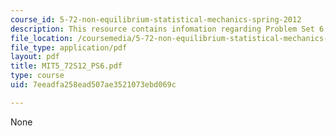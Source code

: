 ```yaml
---
course_id: 5-72-non-equilibrium-statistical-mechanics-spring-2012
description: This resource contains infomation regarding Problem Set 6.
file_location: /coursemedia/5-72-non-equilibrium-statistical-mechanics-spring-2012/7eeadfa258ead507ae3521073ebd069c_MIT5_72S12_PS6.pdf
file_type: application/pdf
layout: pdf
title: MIT5_72S12_PS6.pdf
type: course
uid: 7eeadfa258ead507ae3521073ebd069c

---
```

None